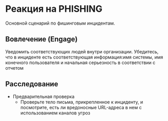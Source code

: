 # Реакция на PHISHING
Основной сценарий по фишинговым инцидентам.

## Вовлечение (Engage)

Уведомить соответствующих людей внутри организации.
Убедитесь, что в инциденте есть соответствующая информация:имя системы, имя конечного пользователя и начальная серьезность в соответствии с отчетом

## Расследование

+ Предварительная проверка  
  + Проверьте тело письма, прикрепленное к инциденту, и посмотрите, есть ли вредоносные URL-адреса в нем с использованием каналов угроз
  
  
  
  
  
  
  


